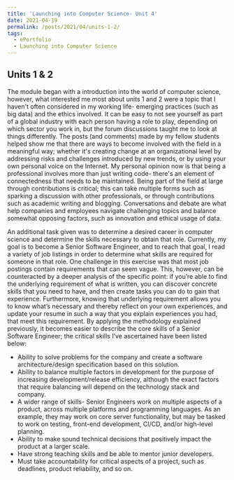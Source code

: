```yaml
---
title: 'Launching into Computer Science- Unit 4'
date: 2021-04-19
permalink: /posts/2021/04/units-1-2/
tags:
  - ePortfolio
  - Launching into Computer Science
---
```

## Units 1 & 2

The module began with a introduction into the world of computer science, however, what interested me most about units 1 and 2 were a topic that I haven't often considered in my working life- emerging practices (such as big data) and the ethics involved. It can be easy to not see yourself as part of a global industry with each person having a role to play, depending on which sector you work in, but the forum discussions taught me to look at things differently. The posts (and comments) made by my fellow students helped show me that there are ways to become involved with the field in a meaningful way; whether it's creating change at an organizational level by addressing risks and challenges introduced by new trends, or by using your own personal voice on the Internet. My personal opinion now is that being a professional involves more than just writing code- there's an element of connectedness that needs to be maintained. Being part of the field at large through contributions is critical; this can take multiple forms such as sparking a discussion with other professionals, or through contributions such as academic writing and blogging. Conversations and debate are what help companies and employees navigate challenging topics and balance somewhat opposing factors, such as innovation and ethical usage of data.

An additional task given was to determine a desired career in computer science and determine the skills necessary to obtain that role. Currently, my goal is to become a Senior Software Engineer, and to reach that goal, I read a variety of job listings in order to determine what skills are required for someone in that role. One challenge in this exercise was that most job postings contain requirements that can seem vague. This, however, can be counteracted by a deeper analysis of the specific point: if you’re able to find the underlying requirement of what is written, you can discover concrete skills that you need to have, and then create tasks you can do to gain that experience. Furthermore, knowing that underlying requirement allows you to know what’s necessary and thereby reflect on your own experiences, and update your resume in such a way that you explain experiences you had, that meet this requirement. By applying the methodology explained previously, it becomes easier to describe the core skills of a Senior Software Engineer; the critical skills I’ve ascertained have been listed below:
- Ability to solve problems for the company and create a software architecture/design specification based on this solution.
- Ability to balance multiple factors in development for the purpose of increasing development/release efficiency, although the exact factors that require balancing will depend on the technology stack and company.
- A wider range of skills- Senior Engineers work on multiple aspects of a product, across multiple platforms and programming languages. As an example, they may work on core server functionality, but may be tasked to work on testing, front-end development, CI/CD, and/or high-level planning.
- Ability to make sound technical decisions that positively impact the product at a larger scale.
- Have strong teaching skills and be able to mentor junior developers.
- Must take accountability for critical aspects of a project, such as deadlines, product reliability, and so on.